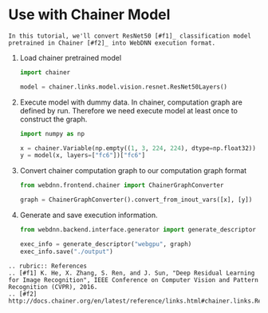 # Use with Chainer Model

```eval_rst
In this tutorial, we'll convert ResNet50 [#f1]_ classification model 
pretrained in Chainer [#f2]_ into WebDNN execution format.
```

1. Load chainer pretrained model

    ```python
    import chainer
 
    model = chainer.links.model.vision.resnet.ResNet50Layers()
    ```

2. Execute model with dummy data. In chainer, computation graph are defined by
    run. Therefore we need execute model at least once to construct the graph.

    ```python
    import numpy as np

    x = chainer.Variable(np.empty((1, 3, 224, 224), dtype=np.float32))
    y = model(x, layers=["fc6"])["fc6"]
    ```

3. Convert chainer computation graph to our computation graph format

    ```python
    from webdnn.frontend.chainer import ChainerGraphConverter

    graph = ChainerGraphConverter().convert_from_inout_vars([x], [y])
    ```

4. Generate and save execution information.

    ```python
    from webdnn.backend.interface.generator import generate_descriptor

    exec_info = generate_descriptor("webgpu", graph)
    exec_info.save("./output")
    ```

```eval_rst
.. rubric:: References
.. [#f1] K. He, X. Zhang, S. Ren, and J. Sun, "Deep Residual Learning for Image Recognition", IEEE Conference on Computer Vision and Pattern Recognition (CVPR), 2016.
.. [#f2] http://docs.chainer.org/en/latest/reference/links.html#chainer.links.ResNet50Layers
```
